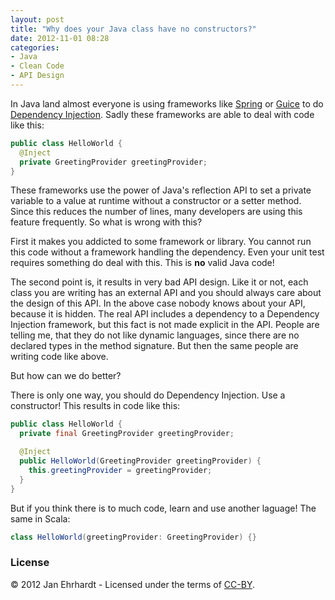 ```yaml
---
layout: post
title: "Why does your Java class have no constructors?"
date: 2012-11-01 08:28
categories:
- Java
- Clean Code
- API Design
---
```


In Java land almost everyone is using frameworks like
[Spring](http://www.springsource.org) or
[Guice](https://code.google.com/p/google-guice/) to do
[Dependency Injection](https://en.wikipedia.org/wiki/Dependency_injection).
Sadly these frameworks are able to deal with code like this:

```java
public class HelloWorld {
  @Inject
  private GreetingProvider greetingProvider;
}
```

These frameworks use the power of Java's reflection API to set a
private variable to a value at runtime without a constructor or a
setter method. Since this reduces the number of lines, many developers
are using this feature frequently. So what is wrong with this?

First it makes you addicted to some framework or library. You cannot
run this code without a framework handling the dependency. Even your
unit test requires something do deal with this. This is **no** valid
Java code!

The second point is, it results in very bad API design. Like it or
not, each class you are writing has an external API and you should
always care about the design of this API. In the above case nobody
knows about your API, because it is hidden. The real API includes a
dependency to a Dependency Injection framework, but this fact is not
made explicit in the API. People are telling me, that they do not like
dynamic languages, since there are no declared types in the method
signature. But then the same people are writing code like above.

But how can we do better?

There is only one way, you should do Dependency Injection. Use a
constructor! This results in code like this:

```java
public class HelloWorld {
  private final GreetingProvider greetingProvider;

  @Inject
  public HelloWorld(GreetingProvider greetingProvider) {
    this.greetingProvider = greetingProvider;
  }
}
```

But if you think there is to much code, learn and use another laguage!
The same in Scala:

```scala
class HelloWorld(greetingProvider: GreetingProvider) {}
```

### License

© 2012 Jan Ehrhardt - Licensed under the terms of
[CC-BY](http://creativecommons.org/licenses/by/3.0/).
